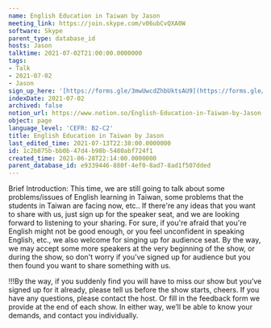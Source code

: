 ```yaml
---
name: English Education in Taiwan by Jason
meeting_link: https://join.skype.com/v06ubCvQXA0W
software: Skype
parent_type: database_id
hosts: Jason
talktime: 2021-07-02T21:00:00.0000000
tags:
- Talk
- 2021-07-02
- Jason
sign_up_here: '[https://forms.gle/3mwUwcdZhbUktsAU9](https://forms.gle/3mwUwcdZhbUktsAU9)'
indexDate: 2021-07-02
archived: false
notion_url: https://www.notion.so/English-Education-in-Taiwan-by-Jason-1c2b875bbb0b47d4b98b5480abf724f1
object: page
language_level: 'CEFR: B2-C2'
title: English Education in Taiwan by Jason
last_edited_time: 2021-07-13T22:38:00.0000000
id: 1c2b875b-bb0b-47d4-b98b-5480abf724f1
created_time: 2021-06-28T22:14:00.0000000
parent_database_id: e9339446-880f-4ef0-8ad7-8ad1f507dded
---
```




Brief Introduction: This time, we are still going to talk about some problems/issues of English learning in Taiwan, some problems that the students in Taiwan are facing now, etc.. If there're any ideas that you want to share with us, just sign up for the speaker seat, and we are looking forward to listening to your sharing. 
For sure, if you're afraid that you're English might not be good enough, or you feel unconfident in speaking English, etc., we also welcome for singing up for audience seat. By the way, we may accept some more speakers at the very beginning of the show, or during the show, so don't worry if you've signed up for audience but you then found you want to share something with us.

!!!By the way, if you suddenly find you will have to miss our show but you’ve signed up for it already, please tell us before the show starts, cheers.
If you have any questions, please contact the host. Or fill in the feedback form we provide at the end of each show. In either way, we’ll be able to know your demands, and contact you individually.

